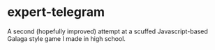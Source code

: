 # expert-telegram
A second (hopefully improved) attempt at a scuffed Javascript-based Galaga style game I made in high school.
